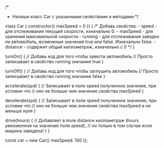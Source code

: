 /*
 * Напиши класс Car с указанными свойствами и методами
*/

class Car {
  constructor({ maxSpeed = 0 }) {
    /*
      Добавь свойства:
        - speed - для отслеживания текущей скорости, изначально 0.
        - maxSpeed - для хранения максимальной скорости 
        - running - для отслеживания заведен ли автомобиль, возможные значения true или false. Изначально false.
        - distance - содержит общий киллометраж, изначально с 0
    */
  }

  turnOn() {
    // Добавь код для того чтобы завести автомобиль
    // Просто записывает в свойство running значание true
  }

  turnOff() {
    // Добавь код для того чтобы заглушить автомобиль
    // Просто записывает в свойство running значание false
  }

  accelerate(spd) {
    // Записывает в поле speed полученное значение, при условии что
    // оно не больше чем значение свойства maxSpeed
  }

  decelerate(spd) {
    // Записывает в поле speed полученное значение, при условии что
    // оно не больше чем значение свойства maxSpeed и не меньше нуля
  }

  drive(hours) {
    // Добавляет в поле distance киллометраж (hours умноженное на значение поля speed),
    // но только в том случае если машина заведена!
  }
}

const car = new Car({ maxSpeed: 100 });